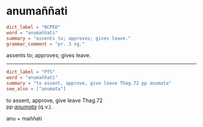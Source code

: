 # anumaññati

``` toml
dict_label = "NCPED"
word = "anumaññati"
summary = "assents to; approves; gives leave."
grammar_comment = "pr. 3 sg."
```

assents to; approves; gives leave.

--------------------

``` toml
dict_label = "PTS"
word = "anumaññati"
summary = "to assent, approve, give leave Thag.72 pp anumata"
see_also = ["anumata"]
```

to assent, approve, give leave Thag.72  
pp *[anumata](anumata.md)* (q.v.).

anu \+ maññati

